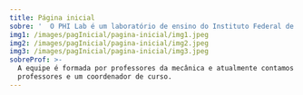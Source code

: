 ```yaml
---
title: Página inicial
sobre: '  O PHI Lab é um laboratório de ensino do Instituto Federal de São Paulo, campus Itapetininga. Com uma finalidade multifuncional, o laboratório tem na flexibilidade uma de suas marcas, onde além de experimentos diversos que podem ser realizados em suas diferentes bancadas, aulas teóricas também podem ser realizadas, uma vez que possui estrutura adequada para tal. Esta característica permite que vários cursos oferecidos pelo campus possam se utilizar de suas instalações.'
img1: /images/pagInicial/pagina-inicial/img1.jpeg
img2: /images/pagInicial/pagina-inicial/img2.jpeg
img3: /images/pagInicial/pagina-inicial/img3.jpeg
sobreProf: >-
  A equipe é formada por professores da mecânica e atualmente contamos com dois
  professores e um coordenador de curso.
---
```

